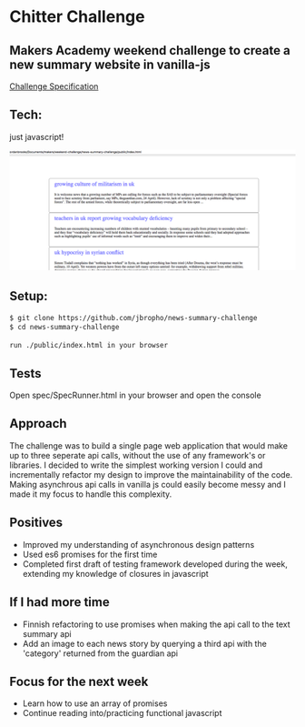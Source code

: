 # Chitter Challenge
## Makers Academy weekend challenge to create a new summary website in vanilla-js

[Challenge Specification](https://github.com/makersacademy/news-summary-challenge)
## Tech:
just javascript! 

![projet page preview](./images/preview.png)

## Setup:
   ```
   $ git clone https://github.com/jbropho/news-summary-challenge
   $ cd news-summary-challenge

   run ./public/index.html in your browser
   ```
## Tests 
  Open spec/SpecRunner.html in your browser and open the console

## Approach
The challenge was to build a single page web application that would make up to three seperate api calls,
without the use of any framework's or libraries. I decided to write the simplest working version I could and incrementally refactor
my design to improve the maintainability of the code. Making asynchrous api calls in vanilla js could easily become messy and I made it my focus
to handle this complexity.

## Positives
* Improved my understanding of asynchronous design patterns
* Used es6 promises for the first time
* Completed first draft of testing framework developed during the week, extending my knowledge of closures in javascript

## If I had more time
* Finnish refactoring to use promises when making the api call to the text summary api
* Add an image to each news story by querying a third api with the 'category' returned from the guardian api

## Focus for the next week
* Learn how to use an array of promises 
* Continue reading into/practicing functional javascript
